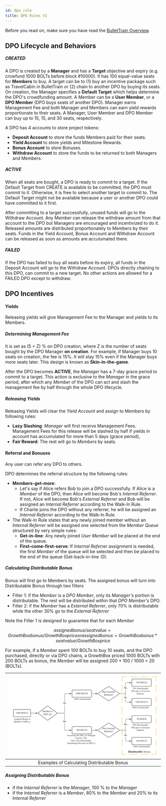```yaml
---
id: dpo_rule
title: DPO Rules V1
---
```


Before you read on, make sure you have read the [BulletTrain Overview](gt01.md). 

## DPO Lifecycle and Behaviors

##### CREATED
A DPO is created by a **Manager** and has a **Target** objective and expiry (e.g. crowfund 1000 BOLTs before block #10000). It has 100 equal-value seats for **Members** to buy. A target can be to (1) buy an incentive package such as TravelCabin in BulletTrain or (2) chain to another DPO by buying its seats. On creation, the Manager specifies a **Default Target** which helps determine the DPO's crowdfunding amount. A Member can be a **User Member**, or a **DPO Member** (DPO buys seats of another DPO).
Manager earns Management Fee and both Manager and Members can earn yield rewards proportionate to their seats. A Manager, User Member and DPO Member can buy up to 15, 15, and 30 seats, respectively.

A DPO has 4 accounts to store project tokens: 
  - **Deposit Account** to store the funds Members paid for their seats.
  - **Yield Account** to store yields and Milestone Rewards.
  - **Bonus Account** to store Bonuses.
  - **Withdraw Account** to store the funds to be returned to both Managers and Members.

##### ACTIVE
When all seats are bought, a DPO is ready to commit to a target. If the Default Target from CREATE is available to be committed, the DPO must commit to it. Otherwise, it is free to select another target to commit to. The Default Target might not be available because a user or another DPO could have committed to it first.

After committing to a target successfully, unused funds will go to the Withdraw Account. Any Member can release the withdraw amount from that account to the DPO but Managers are encouraged and incentivized to do it. Released amounts are distributed proportionately to Members by their seats. Funds in the Yield Account, Bonus Account and Withdraw Account can be released as soon as amounts are acculumated there.

##### FAILED  
If the DPO has failed to buy all seats before its expiry, all funds in the Deposit Account will go to the Withdraw Account.
DPOs directly chaining to this DPO, can commit to a new target. No other actions are allowed for a FAILED DPO except to withdraw. 

[comment]: <> (| ![DPO States]&#40;/img/DPO_States.svg&#41; |)

[comment]: <> (|:--:|)

[comment]: <> (| DPO States and Transitions |)

## DPO Incentives
#### Yields
Releasing yields will give Management Fee to the Manager and yields to its Members.
##### Determining Management Fee
It is set as (5 + Z) % on DPO creation, where Z is the number of seats bought by the DPO Manager **on creation**.
For example, if Manager buys 10 seats on creation, the fee is 15%. 
It will stay 15% even if the Manager buys more seats later. 
This design is known as **Skin-in-the-game**. 

After the DPO becomes **ACTIVE**, the *Manager* has a 7-day grace period to commit to a target. 
This action is exclusive to the *Manager* in the grace period, after which 
any *Member* of the DPO can act and slash the management fee by half through the whole DPO lifecycle.

##### Releasing Yields
Releasing Yields will clear the *Yield Account* and assign to Members by following rules:
- **Lazy Slashing**: *Manager* will first receive Management Fees.
  Management Fees for this release will be slashed by half if yields in account has accumulated for more than 5 days (grace period), 
- **Fair Reward**: The rest will go to *Members* by seats.

#### Referral and Bonuses
Any user can refer any DPO to others.

DPO determines the referral structure by the following rules:
- **Members-get-more**:
  - Let's say if Alice refers Bob to join a DPO successfully. 
  If Alice is a *Member* of the DPO, then Alice will become Bob's *Internal Referrer*.
  If not, Alice will become Bob's *External Referrer* and 
  Bob will be assigned an *Internal Referrer* according to the Walk-In Rule.
  - If Charlie joins the DPO without any referrer, he will be assigned an *Internal Referrer* according to the Walk-In Rule.
- The Walk-In Rule states that any newly joined member without an *Internal Referrer* 
  will be assigned one selected from the *Member Queue* structured by very simple rules:
  - **Get-in-line**: Any newly joined *User Member* will be placed at the end of the queue. 
  - **First-come-first-serve**: If *Internal Referrer* assignment is needed, the first *Member* of the queue will be selected 
    and then be placed to the end of the queue (Get-back-in-line :D). 

##### Calculating Distributable Bonus
Bonus will first go to Members by seats. The assigned bonus will turn into Distributable Bonus through two filters 
- Filter 1: if the *Member* is a *DPO Member*, only its *Manager's* portion is distributable. 
  The rest will be distributed within that *DPO Member's* DPO.
- Filter 2: if the *Member* has a *External Referrer*, only 70% is distributable while the other 30% go to the *External Referrer*

Note the Filter 1 is designed to guarantee that
for each *Member*
```math
          assigned bonus / seat value = GrowthBox bonus / GrowthBox price
          
     or   assigned bonus = GrowthBox bonus * seat value/ GrowthBox price
```
For example, if a *Member* spent 100 BOLTs to buy 10 seats,
and the DPO purchased, directly or via DPO chains, a GrowthBox priced 1000 BOLTs with 200 BOLTs as bonus,
the *Member* will be assigned 200 * 100 / 1000 = 20 (BOLTs).

| ![internal distributable bonus](/img/bonus_pipe.svg) |
|:--:|
| Examples of Calculating Distributable Bonus |

##### Assigning Distributable Bonus
  - if the *Internal Referrer* is the *Manager*, 100 % to the *Manager*
  - if the *Internal Referrer* is a *Member*, 80% to the *Member* and 20% to its *Internal Referrer*
